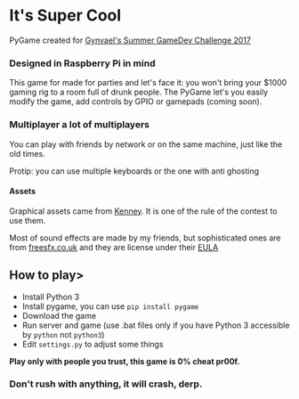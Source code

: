 # It's Super Cool
PyGame created for [Gynvael's Summer GameDev Challenge 2017](http://gynvael.coldwind.pl/?id=657)

### Designed in Raspberry Pi in mind
This game for made for parties and let's face it: you won't bring your $1000 gaming rig to a room full of
drunk people. The PyGame let's you easily modify the game, add controls by GPIO or gamepads (coming soon).

### Multiplayer a lot of multiplayers
You can play with friends by network or on the same machine, just like the old times. 

Protip: you can use multiple keyboards or the one with anti ghosting 

#### Assets
Graphical assets came from [Kenney](https://kenney.nl/). It is one of the rule of the contest to use them.

Most of sound effects are made by my friends, but sophisticated ones are from [freesfx.co.uk](http://www.freesfx.co.uk/)
and they are license under their [EULA](http://www.freesfx.co.uk/info/eula/)

## How to play>

- Install Python 3
- Install pygame, you can use `pip install pygame`
- Download the game
- Run server and game (use .bat files only if you have Python 3 accessible by `python` not `python3`)
- Edit `settings.py` to adjust some things

**Play only with people you trust, this game is 0% cheat pr00f.**

### Don't rush with anything, it will crash, derp.
